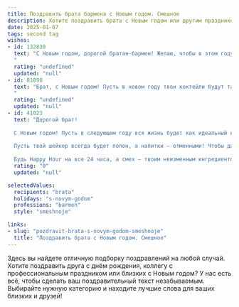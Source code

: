 ```yaml
---
title: Поздравить брата бармена с Новым годом. Смешное
description: Хотите поздравить брата с Новым годом или другим праздником? Наш ИИ создаст незабываемое поздравление, а вы обязательно выделитесь среди других.  
date: 2025-01-07
tags: second tag
wishes:
- id: 132830
  text: "С Новым годом, дорогой братан-бармен! Желаю, чтобы в этом году твои коктейли были такими же огненными, как твой характер, а клиенты — такими же щедрыми, как Дед Мороз!  Пусть шампанское льётся рекой, а чаевые — горы свергают!  Главное – не перепутай водку с соком, а то Новый год рискует превратиться в… ну, ты понимаешь. 😉
  "
  rating: "undefined"
  updated: "null"
- id: 81898
  text: "Брат, с Новым годом! Пусть в новом году твои коктейли будут такими же бодрящими, как твой юмор, а клиентура – такой же благодарной, как твоя семья! 😉🥂
  "
  rating: "undefined"
  updated: "null"
- id: 41023
  text: "Дорогой брат!
  
  С Новым годом! Пусть в следующем году вся жизнь будет как идеальный коктейль — яркой, насыщенной и с приятным послевкусием! Желаю, чтобы за каждым поворотом тебе встречались только весёлые гости, а рабочие будни были такими же лёгкими, как взбитые сливки!
  
  Пусть твой шейкер всегда будет полон, а напитки — отменными! Чтобы даже утренние кофе были с изюминкой, а не как разбавленный лимонад! Желаю тебе кучу вкусных идей и бесконечную творческую лавину, чтобы твои коктейли вызывали не только радость, но и зависть у других барменов.
  
  Будь Happy Hour на все 24 часа, а смех — твоим неизменным ингредиентом! С Новым годом, брат! Поднимем стакан за креатив и шейк тебе удачи! 🍹🥳"
  rating: "0"
  updated: "null"

selectedValues:
  recipients: "brata"
  holidays: "s-novym-godom"
  professions: "barmen"
  style: "smeshnoje"

links:
- slug: "pozdravit-brata-s-novym-godom-smeshnoje"
  title: "Поздравить брата с Новым годом. Смешное"
---
```


Здесь вы найдете отличную подборку поздравлений на любой случай. 
Хотите поздравить друга с днём рождения, коллегу с профессиональным праздником или близких с Новым годом? У нас есть всё, чтобы сделать ваш поздравительный текст незабываемым. Выбирайте нужную категорию и находите лучшие слова для ваших близких и друзей!
